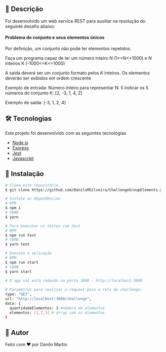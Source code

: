 ## :page_facing_up: Descrição
Foi desenvolvido um web service REST para auxiliar na resolução do seguinte desafio abaixo:

<h4>Problema do conjunto e seus elementos únicos</h4>
Por definição, um conjunto não pode ter elementos repetidos.

Faça um programa capaz de ler um número inteiro N (1<=N<=1000) e N inteiros K (-1000<=K<=1000)

A saída deverá ser um conjunto formato pelos K inteiros. Os elementos deverão ser exibidos em ordem crescente

Exemplo de entrada:
Número inteiro para representar N: 5
Indicar os 5 números do conjunto K: [2, -3, 1, 4, 2]

Exemplo de saída:
[-3, 1, 2, 4]


## 🛠 Tecnologias
Este projeto foi desenvolvido com as seguintes tecnologias

- [Node.js](https://nodejs.org/en/)
- [Express](https://expressjs.com/pt-br/)
- [Jest](https://jestjs.io/pt-BR/)
- [Javascript](https://pt.wikipedia.org/wiki/JavaScript)


## :closed_book: Instalação

```bash
# Clone este repositório.
$ git clone https://github.com/DaniloMSilveira/ChallengeGroupElements.git

# Instale as dependências
# NPM
$ npm i 
# YARN
$ yarn

# Para executar os testes com Jest
# NPM
$ npm run test
# YARN
$ yarn test

# Execute a aplicação
# NPM
$ npm run start
# YARN
$ yarn start
 
# O app vai está rodando na porta 3000 - http://localhost:3000

# Paramêtros para realizar a request para a rota do challenge:
type: "GET",
url: "http://localhost:3000/challenge",
data: {
  quantidadeElementos: 3 #número de elementos
  elementos: [1,2,3] # array com os elementos
}
```

## :man: Autor
Feito com ❤️ por Danilo Martin

